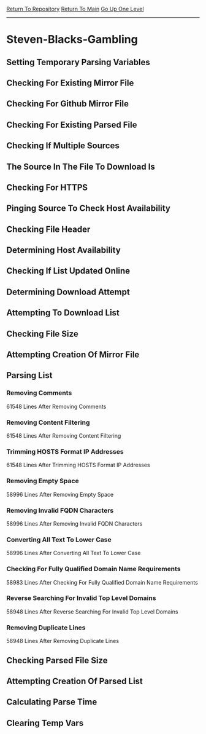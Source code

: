 [Return To Repository](https://github.com/deathbybandaid/piholeparser/)
[Return To Main](https://github.com/deathbybandaid/piholeparser/blob/master/RecentRunLogs/Mainlog.md)
[Go Up One Level](https://github.com/deathbybandaid/piholeparser/blob/master/RecentRunLogs/TopLevelScripts/30-Processing-External-Blacklists.md)
____________________________________
# Steven-Blacks-Gambling
## Setting Temporary Parsing Variables
## Checking For Existing Mirror File
## Checking For Github Mirror File
## Checking For Existing Parsed File
## Checking If Multiple Sources
## The Source In The File To Download Is
## Checking For HTTPS
## Pinging Source To Check Host Availability
## Checking File Header
## Determining Host Availability
## Checking If List Updated Online
## Determining Download Attempt
## Attempting To Download List
## Checking File Size
## Attempting Creation Of Mirror File
## Parsing List
### Removing Comments
61548 Lines After Removing Comments
### Removing Content Filtering
61548 Lines After Removing Content Filtering
### Trimming HOSTS Format IP Addresses
61548 Lines After Trimming HOSTS Format IP Addresses
### Removing Empty Space
58996 Lines After Removing Empty Space
### Removing Invalid FQDN Characters
58996 Lines After Removing Invalid FQDN Characters
### Converting All Text To Lower Case
58996 Lines After Converting All Text To Lower Case
### Checking For Fully Qualified Domain Name Requirements
58983 Lines After Checking For Fully Qualified Domain Name Requirements
### Reverse Searching For Invalid Top Level Domains
58948 Lines After Reverse Searching For Invalid Top Level Domains
### Removing Duplicate Lines
58948 Lines After Removing Duplicate Lines
## Checking Parsed File Size
## Attempting Creation Of Parsed List
## Calculating Parse Time
## Clearing Temp Vars
